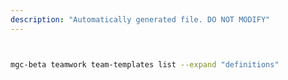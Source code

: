 ```yaml
---
description: "Automatically generated file. DO NOT MODIFY"
---
```


```bash


mgc-beta teamwork team-templates list --expand "definitions"

```
